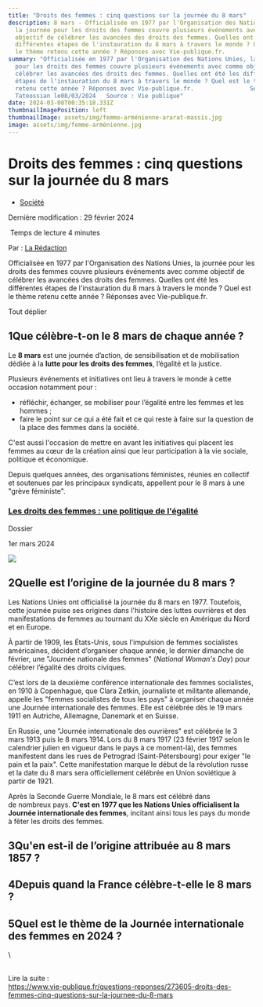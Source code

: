 ```yaml
---
title: "Droits des femmes : cinq questions sur la journée du 8 mars"
description: 8 mars - Officialisée en 1977 par l'Organisation des Nations Unies,
  la journée pour les droits des femmes couvre plusieurs événements avec comme
  objectif de célébrer les avancées des droits des femmes. Quelles ont été les
  différentes étapes de l'instauration du 8 mars à travers le monde ? Quel est
  le thème retenu cette année ? Réponses avec Vie-publique.fr.
summary: "Officialisée en 1977 par l'Organisation des Nations Unies, la journée
  pour les droits des femmes couvre plusieurs événements avec comme objectif de
  célébrer les avancées des droits des femmes. Quelles ont été les différentes
  étapes de l'instauration du 8 mars à travers le monde ? Quel est le thème
  retenu cette année ? Réponses avec Vie-publique.fr.                Serge
  Tateossian le08/03/2024   Source : Vie publique"
date: 2024-03-08T00:35:18.331Z
thumbnailImagePosition: left
thumbnailImage: assets/img/femme-arménienne-ararat-massis.jpg
image: assets/img/femme-arménienne.jpg
---
```

<!--StartFragment-->

# Droits des femmes : cinq questions sur la journée du 8 mars

* [Société](https://www.vie-publique.fr/societe)

Dernière modification : 29 février 2024

 Temps de lecture 4 minutes

Par : [La Rédaction](https://www.vie-publique.fr/18466-la-redaction)

Officialisée en 1977 par l'Organisation des Nations Unies, la journée pour les droits des femmes couvre plusieurs événements avec comme objectif de célébrer les avancées des droits des femmes. Quelles ont été les différentes étapes de l'instauration du 8 mars à travers le monde ? Quel est le thème retenu cette année ? Réponses avec Vie-publique.fr.

Tout déplier

## 1Que célèbre-t-on le 8 mars de chaque année ?

Le **8 mars** est une journée d’action, de sensibilisation et de mobilisation dédiée à la **lutte pour les droits des femmes**, l’égalité et la justice.

Plusieurs événements et initiatives ont lieu à travers le monde à cette occasion notamment pour :

* réfléchir, échanger, se mobiliser pour l’égalité entre les femmes et les hommes ;
* faire le point sur ce qui a été fait et ce qui reste à faire sur la question de la place des femmes dans la société.

C'est aussi l'occasion de mettre en avant les initiatives qui placent les femmes au cœur de la création ainsi que leur participation à la vie sociale, politique et économique.

Depuis quelques années, des organisations féministes, réunies en collectif et soutenues par les principaux syndicats, appellent pour le 8 mars à une "grève féministe". 

### [Les droits des femmes : une politique de l'égalité](https://www.vie-publique.fr/dossier/19589-les-droits-des-femmes-une-politique-de-legalite)

Dossier

1er mars 2024

![](https://www.vie-publique.fr/files/styles/card/public/dossier/egalite-homme-femme.jpg?itok=epCnN-c8)

## 2Quelle est l’origine de la journée du 8 mars ?

Les Nations Unies ont officialisé la journée du 8 mars en 1977. Toutefois, cette journée puise ses origines dans l'histoire des luttes ouvrières et des manifestations de femmes au tournant du XXe siècle en Amérique du Nord et en Europe.

À partir de 1909, les États-Unis, sous l'impulsion de femmes socialistes américaines, décident d’organiser chaque année, le dernier dimanche de février, une "Journée nationale des femmes" (*National Woman's Day*) pour célébrer l’égalité des droits civiques.

C’est lors de la deuxième conférence internationale des femmes socialistes, en 1910 à Copenhague, que Clara Zetkin, journaliste et militante allemande, appelle les "femmes socialistes de tous les pays" à organiser chaque année une Journée internationale des femmes. Elle est célébrée dès le 19 mars 1911 en Autriche, Allemagne, Danemark et en Suisse.

En Russie, une "Journée internationale des ouvrières" est célébrée le 3 mars 1913 puis le 8 mars 1914. Lors du 8 mars 1917 (23 février 1917 selon le calendrier julien en vigueur dans le pays à ce moment-là), des femmes manifestent dans les rues de Petrograd (Saint-Pétersbourg) pour exiger "le pain et la paix". Cette manifestation marque le début de la révolution russe et la date du 8 mars sera officiellement célébrée en Union soviétique à partir de 1921.

Après la Seconde Guerre Mondiale, le 8 mars est célébré dans de nombreux pays. **C'est en 1977 que les Nations Unies officialisent la Journée internationale des femmes**, incitant ainsi tous les pays du monde à fêter les droits des femmes.

## 3Qu'en est-il de l’origine attribuée au 8 mars 1857 ?

## 4Depuis quand la France célèbre-t-elle le 8 mars ?

## 5Quel est le thème de la Journée internationale des femmes en 2024 ?

<!--EndFragment-->\
\
L﻿ire la suite : \
https://www.vie-publique.fr/questions-reponses/273605-droits-des-femmes-cinq-questions-sur-la-journee-du-8-mars